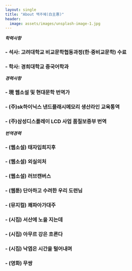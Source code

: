 ```yaml
---
layout: single
title: "About 백주혜(白主惠)"
header:
  image: assets/images/unsplash-image-1.jpg
---
```


***학력사항*** 
### - 석사: 고려대학교 비교문학협동과정(한·중비교문학) 수료
### - 학사: 경희대학교 중국어학과

***경력사항***

### - 現 웹소설 및 현대문학 번역가
### - (주)sk하이닉스 낸드플래시메모리 생산라인 교육통역
### - (주)삼성디스플레이 LCD 사업 품질보증부 번역 

***번역경력***
### - (웹소설) 태자입희지후
### - (웹소설) 외실의처
### - (웹소설) 러브캔버스
### - (웹툰) 단아하고 수려한 우리 도련님
### - (뮤지컬) 쾌파아가대주
### - (시집) 서산에 노을 지는데
### - (시집) 아무르 강은 흐른다
### - (시집) 낙엽은 시간을 털어내며
### - (영화) 무쌍